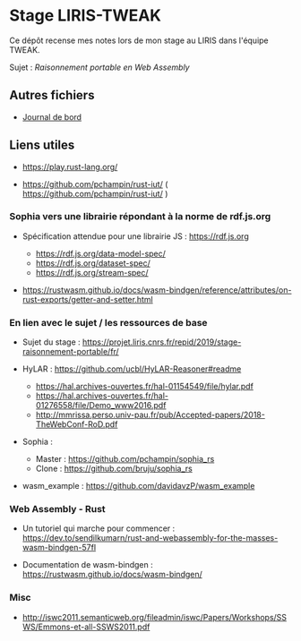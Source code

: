 # Stage LIRIS-TWEAK

Ce dépôt recense mes notes lors de mon stage au LIRIS dans l'équipe TWEAK.

Sujet : *Raisonnement portable en Web Assembly*


## Autres fichiers

- [Journal de bord](notes.md)


## Liens utiles

- https://play.rust-lang.org/

- https://github.com/pchampin/rust-iut/ ( https://github.com/pchampin/rust-iut/ )

### Sophia vers une librairie répondant à la norme de rdf.js.org


- Spécification attendue pour une librairie JS : https://rdf.js.org
    - https://rdf.js.org/data-model-spec/
    - https://rdf.js.org/dataset-spec/
    - https://rdf.js.org/stream-spec/


- https://rustwasm.github.io/docs/wasm-bindgen/reference/attributes/on-rust-exports/getter-and-setter.html


### En lien avec le sujet / les ressources de base

- Sujet du stage : https://projet.liris.cnrs.fr/repid/2019/stage-raisonnement-portable/fr/

- HyLAR : https://github.com/ucbl/HyLAR-Reasoner#readme
    - https://hal.archives-ouvertes.fr/hal-01154549/file/hylar.pdf
    - https://hal.archives-ouvertes.fr/hal-01276558/file/Demo_www2016.pdf
    - http://mmrissa.perso.univ-pau.fr/pub/Accepted-papers/2018-TheWebConf-RoD.pdf

- Sophia :
    - Master : https://github.com/pchampin/sophia_rs
    - Clone : https://github.com/bruju/sophia_rs

- wasm_example : https://github.com/davidavzP/wasm_example


### Web Assembly - Rust

- Un tutoriel qui marche pour commencer : https://dev.to/sendilkumarn/rust-and-webassembly-for-the-masses-wasm-bindgen-57fl

- Documentation de wasm-bindgen : https://rustwasm.github.io/docs/wasm-bindgen/


### Misc

- http://iswc2011.semanticweb.org/fileadmin/iswc/Papers/Workshops/SSWS/Emmons-et-all-SSWS2011.pdf







